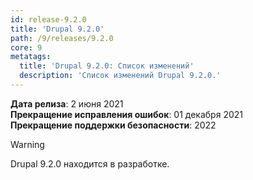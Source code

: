```yaml
---
id: release-9.2.0
title: 'Drupal 9.2.0'
path: /9/releases/9.2.0
core: 9
metatags:
  title: 'Drupal 9.2.0: Список изменений'
  description: 'Список изменений Drupal 9.2.0.'
---
```


**Дата релиза**: 2 июня 2021\
**Прекращение исправления ошибок**: 01 декабря 2021\
**Прекращение поддержки безопасности**: 2022

> [!WARNING]
> Drupal 9.2.0 находится в разработке.


